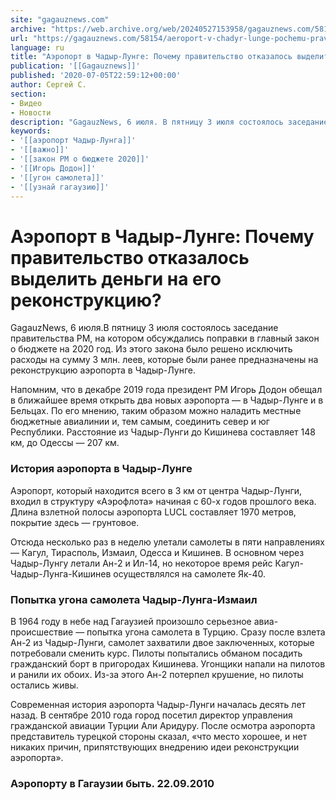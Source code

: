 ```yaml
---
site: "gagauznews.com"
archive: "https://web.archive.org/web/20240527153958/gagauznews.com/58154/aeroport-v-chadyr-lunge-pochemu-pravitelstvo-otkazalos-vydelit-dengi-na-ego-rekonstruktsiyu.html"
url: "https://gagauznews.com/58154/aeroport-v-chadyr-lunge-pochemu-pravitelstvo-otkazalos-vydelit-dengi-na-ego-rekonstruktsiyu.html"
language: ru
title: "Аэропорт в Чадыр-Лунге: Почему правительство отказалось выделить деньги на его реконструкцию?"
publication: '[[Gagauznews]]'
published: '2020-07-05T22:59:12+00:00'
author: Сергей С.
section:
- Видео
- Новости
description: "GagauzNews, 6 июля. В пятницу 3 июля состоялось заседание правительства РМ, на котором обсуждались поправки в главный закон о бюджете на 2020 год. Из этого закона было решено исключить расходы на сумму 3 млн. леев, которые были ранее предназначены на реконструкцию аэропорта в Чадыр-Лунге. Напомним, что в декабре 2019 года президент РМ Игорь Додон обещал в ближайшее время открыть два новых аэропорта — в Чадыр-Лунге и в Бельцах. По его мнению, таким образом можно наладить местные бюджетные авиалинии и, тем самым, соединить север и юг Республики. Расстояние из Чадыр-Лунги до Кишинева составляет 148 км, до Одессы — 207 км. История […]"
keywords:
- '[[аэропорт Чадыр-Лунга]]'
- '[[важно]]'
- '[[закон РМ о бюджете 2020]]'
- '[[Игорь Додон]]'
- '[[угон самолета]]'
- '[[узнай гагаузию]]'
---
```


# Аэропорт в Чадыр-Лунге: Почему правительство отказалось выделить деньги на его реконструкцию?

GagauzNews, 6 июля.В пятницу 3 июля состоялось заседание правительства РМ, на котором обсуждались поправки в главный закон о бюджете на 2020 год. Из этого закона было решено исключить расходы на сумму 3 млн. леев, которые были ранее предназначены на реконструкцию аэропорта в Чадыр-Лунге.

Напомним, что в декабре 2019 года президент РМ Игорь Додон обещал в ближайшее время открыть два новых аэропорта — в Чадыр-Лунге и в Бельцах. По его мнению, таким образом можно наладить местные бюджетные авиалинии и, тем самым, соединить север и юг Республики. Расстояние из Чадыр-Лунги до Кишинева составляет 148 км, до Одессы — 207 км.

### История аэропорта в Чадыр-Лунге

Аэропорт, который находится всего в 3 км от центра Чадыр-Лунги, входил в структуру «Аэрофлота» начиная с 60-х годов прошлого века. Длина взлетной полосы аэропорта LUCL составляет 1970 метров, покрытие здесь — грунтовое.

Отсюда несколько раз в неделю улетали самолеты в пяти направлениях — Кагул, Тирасполь, Измаил, Одесса и Кишинев. В основном через Чадыр-Лунгу летали Ан-2 и Ил-14, но некоторое время рейс Кагул-Чадыр-Лунга-Кишинев осуществлялся на самолете Як-40.

### Попытка угона самолета Чадыр-Лунга-Измаил

В 1964 году в небе над Гагаузией произошло серьезное авиа-происшествие — попытка угона самолета в Турцию. Сразу после взлета Ан-2 из Чадыр-Лунги, самолет захватили двое заключенных, которые потребовали сменить курс. Пилоты попытались обманом посадить гражданский борт в пригородах Кишинева. Угонщики напали на пилотов и ранили их обоих. Из-за этого Ан-2 потерпел крушение, но пилоты остались живы.

Современная история аэропорта Чадыр-Лунги началась десять лет назад. В сентябре 2010 года город посетил директор управления гражданской авиации Турции Али Аридуру. После осмотра аэропорта представитель турецкой стороны сказал, «что место хорошее, и нет никаких причин, припятствующих внедрению идеи реконструкции аэропорта».

### Аэропорту в Гагаузии быть. 22.09.2010